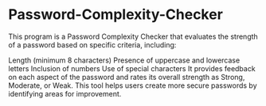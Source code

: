 # Password-Complexity-Checker
This program is a Password Complexity Checker that evaluates the strength of a password based on specific criteria, including:

Length (minimum 8 characters)
Presence of uppercase and lowercase letters
Inclusion of numbers
Use of special characters
It provides feedback on each aspect of the password and rates its overall strength as Strong, Moderate, or Weak. This tool helps users create more secure passwords by identifying areas for improvement.
